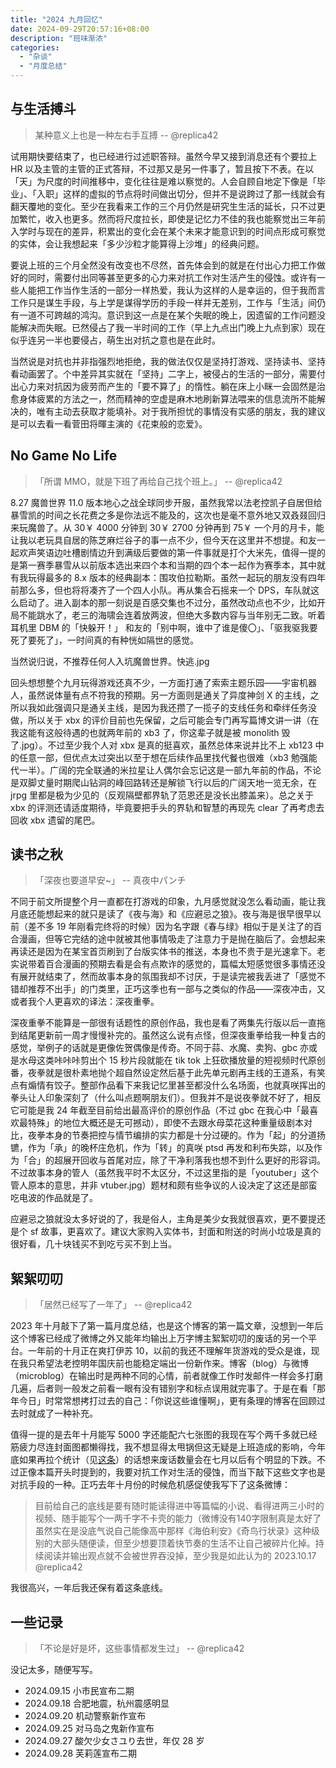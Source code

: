 ```yaml
---
title: "2024 九月回忆"
date: 2024-09-29T20:57:16+08:00
description: "班味渐浓"
categories:
  - "杂谈"
  - "月度总结"
---
```


## 与生活搏斗

> 某种意义上也是一种左右手互搏 -- @replica42

试用期快要结束了，也已经进行过述职答辩。虽然今早又接到消息还有个要拉上 HR 以及主管的主管的正式答辩，不过那又是另一件事了，暂且按下不表。在以「天」为尺度的时间推移中，变化往往是难以察觉的。人会自顾自地定下像是「毕业」、「入职」这样的虚拟的节点将时间做出切分，但并不是说跨过了那一线就会有翻天覆地的变化。至少在我看来工作的三个月仍然是研究生生活的延长，只不过更加繁忙，收入也更多。然而将尺度拉长，即使是记忆力不佳的我也能察觉出三年前入学时与现在的差异，积累出的变化会在某个未来才能意识到的时间点形成可察觉的实体，会让我想起来「多少沙粒才能算得上沙堆」的经典问题。

要说上班的三个月全然没有改变也不尽然，首先体会到的就是在付出心力把工作做好的同时，需要付出同等甚至更多的心力来对抗工作对生活产生的侵蚀。或许有一些人能把工作当作生活的一部分一样热爱，我认为这样的人是幸运的，但于我而言工作只是谋生手段，与上学是谋得学历的手段一样并无差别，工作与「生活」间仍有一道不可跨越的鸿沟。意识到这一点是在某个失眠的晚上，因遗留的工作问题没能解决而失眠。已然侵占了我一半时间的工作（早上九点出门晚上九点到家）现在似乎连另一半也要侵占，萌生出对抗之意也是在此时。

当然说是对抗也并非指强烈地拒绝，我的做法仅仅是坚持打游戏、坚持读书、坚持看动画罢了。个中差异其实就在「坚持」二字上，被侵占的生活的一部分，需要付出心力来对抗因为疲劳而产生的「要不算了」的惰性。躺在床上小眯一会固然是治愈身体疲累的方法之一，然而精神的空虚是麻木地刷新算法喂来的信息流所不能解决的，唯有主动去获取才能填补。对于我所担忧的事情没有实感的朋友，我的建议是可以去看一看菅田将暉主演的《花束般的恋爱》。

## No Game No Life

> 「所谓 MMO，就是下班了再给自己找个班上。」 -- @replica42

8.27 魔兽世界 11.0 版本地心之战全球同步开服，虽然我常以法老控凯子自居但给暴雪凯的时间之长花费之多是你法远不能及的，这次也是毫不意外地又双叒叕回归来玩魔兽了。从 30￥ 4000 分钟到 30￥ 2700 分钟再到 75￥ 一个月的月卡，能让我以老玩具自居的陈芝麻烂谷子的事一点不少，但今天在这里并不想提。和友一起欢声笑语边吐槽剧情边升到满级后要做的第一件事就是打个大米先，值得一提的是第一赛季暴雪从以前版本选出来四个本和当期的四个本一起作为赛季本，其中就有我玩得最多的 8.x 版本的经典副本：围攻伯拉勒斯。虽然一起玩的朋友没有四年前那么多，但也将将凑齐了一个四人小队。再从集合石摇来一个 DPS，车队就这么启动了。进入副本的那一刻说是百感交集也不过分，虽然改动点也不少，比如开局不能跳水了，老三的海啸会连着放两波，但绝大多数内容与当年别无二致。听着耳机里 DBM 的「快躲开！」 和友的「别中啊，谁中了谁是傻〇」、「驱我驱我要死了要死了」，一时间真的有种恍如隔世的感觉。

当然说归说，不推荐任何人入坑魔兽世界。快逃.jpg

回头想想整个九月玩得游戏还真不少，一方面打通了索索主题乐园——宇宙机器人，虽然说体量有点不符我的预期。另一方面则是通关了异度神剑 X 的主线，之所以我如此强调只是通关主线，是因为我还攒了一揽子的支线任务和牵绊任务没做，所以关于 xbx 的评价目前也先保留，之后可能会专门再写篇博文讲一讲（在我这能有这般待遇的也就两年前的 xb3 了，你这辈子就是被 monolith 毁了.jpg）。不过至少我个人对 xbx 是真的挺喜欢，虽然总体来说并比不上 xb123 中的任意一部，但优点太过突出以至于想在后续作品里找代餐也很难（xb3 勉强能代一半）。广阔的完全联通的米拉星让人偶尔会忘记这是一部九年前的作品，不论是双脚丈量时期爬山钻洞的峰回路转还是解锁飞行以后的广阔天地一览无余，在 jrpg 里都是极为少见的（反观隔壁都界轨了范恩还是没长出膝盖来）。总之关于 xbx 的评测还请适度期待，毕竟要把手头的界轨和智慧的再现先 clear 了再考虑去回收 xbx 遗留的尾巴。

## 读书之秋

> 「深夜也要道早安~」 -- 真夜中パンチ

不同于前文所提整个月一直都在打游戏的印象，九月感觉就没怎么看动画，能让我月底还能想起来的就只是读了《夜与海》和《应避忌之狼》。夜与海是很早很早以前（差不多 19 年刚看完终将的时候）因为名字跟《春与绿》相似于是关注了的百合漫画，但等它完结的途中就被其他事情吸走了注意力于是抛在脑后了。会想起来再读还是因为在某宝首页刷到了台版实体书的推送，本身也不贵于是光速拿下。老实说带着百合漫画的预期去看是会有点欺诈的感觉的，篇幅太短感觉很多事情还没有展开就结束了，然而故事本身的氛围我却不讨厌，于是读完被我丢进了「感觉不错却推荐不出手」的门类里，正巧这季也有一部与之类似的作品——深夜冲击，又或者我个人更喜欢的译法：深夜重拳。

深夜重拳不能算是一部很有话题性的原创作品，我也是看了两集先行版以后一直拖到结尾更新前一周才慢慢补完的。虽然这么说有点怪，但深夜重拳给我一种复古的感觉，举例子的话就是更像佐贺偶像是传奇。不同于蒜、水魔、卖狗、gbc 亦或是水母这类咔咔咔剪出个 15 秒片段就能在 tik tok 上狂砍播放量的短视频时代原创番，夜拳就是很朴素地抛个超自然设定然后基于此先单元剧再主线的王道系，有笑点有煽情有饺子。整部作品看下来我记忆里甚至都没什么名场面，也就真咲挥出的拳头让人印象深刻了（什么叫点题啊朋友们）。但我并不是说夜拳就不好了，相反它可能是我 24 年截至目前给出最高评价的原创作品（不过 gbc 在我心中「最喜欢最特殊」的地位大概还是无可撼动），即使不去跟水母菜花这种重量级剧本对比，夜拳本身的节奏把控与情节编排的实力都是十分过硬的。作为「起」的分道扬镳，作为「承」的晚杯庄危机，作为「转」的真咲 ptsd 再发和利布失踪，以及作为「合」的超展开回收与首尾对应，除了干净利落我也想不到什么更好的形容词。不过故事本身的管人（虽然我平时不太区分，不过这里指的是「youtuber」这个管人原本的意思，并非 vtuber.jpg）题材和颇有些争议的人设决定了这还是部蛮吃电波的作品就是了。

应避忌之狼就没太多好说的了，我是俗人，主角是美少女我就很喜欢，更不要提还是个 sf 故事，更喜欢了。建议大家购入实体书，封面和附送的时尚小垃圾是真的很好看，几十块钱买不到吃亏买不到上当。

## 絮絮叨叨

> 「居然已经写了一年了」 -- @replica42

2023 年十月敲下了第一篇月度总结，也是这个博客的第一篇文章，没想到一年后这个博客已经成了微博之外又能年均输出上万字博主絮絮叨叨的废话的另一个平台。一年前的十月正在爽打伊苏 10，以前的我还不理解年货游戏的受众是谁，现在我只希望法老控明年国庆前也能稳定端出一份新作来。博客（blog）与微博（microblog）在输出时是两种不同的心情，前者就像工作时发邮件一样会多打磨几遍，后者则一般发之前看一眼有没有错别字和标点误用就完事了。于是在看「那年今日」时常常想拷打过去的自己：「你说这些谁懂啊」，更有条理的博客在回顾过去时就成了一种补充。

值得一提的是去年十月能写 5000 字还能配六七张图的我现在写个两千多就已经筋疲力尽连封面图都懒得找，我不想显得太甩锅但这无疑是上班造成的影响，今年底如果再拉个统计（见[这条](https://weibo.com/5114219480/NzFJVFRzn)）的话想来废话数量会在七月以后有个明显的下跌。不过正像本篇开头时提到的，我要对抗工作对生活的侵蚀，而当下敲下这些文字也是对抗手段的一种。正巧去年十月份的时候危机感促使我写下了这条微博：

> 目前给自己的底线是要有随时能读得进中等篇幅的小说、看得进两三小时的视频、随手能写个一两千字不卡壳的能力（微博没有140字限制真是太好了
> 虽然实在是没底气说自己能像高中那样《海伯利安》《奇鸟行状录》这种级别的大部头随便读，但至少想要顶着快节奏的生活不让自己被碎片化掉。持续阅读并输出观点就不会被世界吞没掉，至少我是如此认为的
> 2023.10.17 @replica42

我很高兴，一年后我还保有着这条底线。

## 一些记录

> 「不论是好是坏，这些事情都发生过」 -- @replica42

没记太多，随便写写。

* 2024.09.15 小市民宣布二期
* 2024.09.18 合肥地震，杭州震感明显
* 2024.09.20 机动警察新作宣布
* 2024.09.25 对马岛之鬼新作宣布
* 2024.09.27 酸欠少女さユり去世，年仅 28 岁
* 2024.09.28 芙莉莲宣布二期
